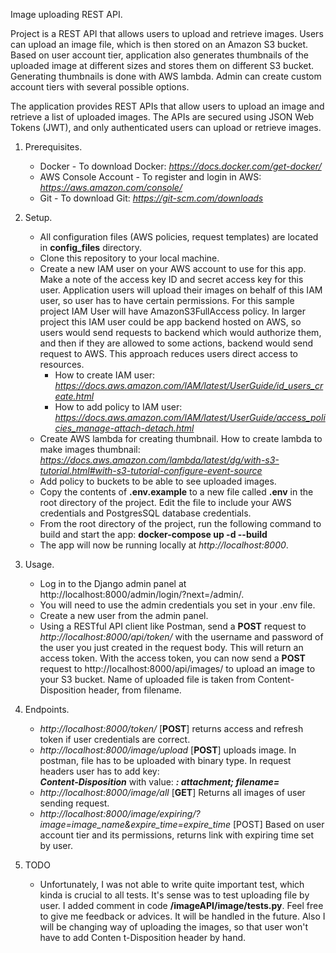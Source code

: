 Image uploading REST API.

Project is a REST API that allows users to upload and retrieve images.
Users can upload an image file, which is then stored on an Amazon S3 bucket.
Based on user account tier, application also generates thumbnails of the uploaded image at different sizes and stores
them on different S3 bucket. Generating thumbnails is done with AWS lambda. Admin can create custom account tiers with
several possible options.

The application provides REST APIs that allow users to upload an image and retrieve a list of uploaded images.
The APIs are secured using JSON Web Tokens (JWT), and only authenticated users can upload or retrieve images.

1. Prerequisites.
    - Docker - To download Docker: _https://docs.docker.com/get-docker/_
    - AWS Console Account - To register and login in AWS: _https://aws.amazon.com/console/_
    - Git - To download Git: _https://git-scm.com/downloads_

2. Setup.
    - All configuration files (AWS policies, request templates) are located in **config_files** directory.
    - Clone this repository to your local machine.
    - Create a new IAM user on your AWS account to use for this app. Make a note of the access key ID and secret access
      key for this user. Application users will upload their images on behalf of this IAM user, so user has to have
      certain permissions. For this sample project
      IAM User will have AmazonS3FullAccess policy. In larger project this IAM user could be app backend hosted on AWS,
      so users
      would send requests to backend which would authorize them, and then if they are allowed to some actions, backend
      would
      send request to AWS. This approach reduces users direct access to resources.
        - How to create IAM user: _https://docs.aws.amazon.com/IAM/latest/UserGuide/id_users_create.html_
        - How to add policy to IAM
          user: _https://docs.aws.amazon.com/IAM/latest/UserGuide/access_policies_manage-attach-detach.html_
    - Create AWS lambda for creating thumbnail. How to create lambda to make images
      thumbnail: _https://docs.aws.amazon.com/lambda/latest/dg/with-s3-tutorial.html#with-s3-tutorial-configure-event-source_
    - Add policy to buckets to be able to see uploaded images.
    - Copy the contents of **.env.example** to a new file called **.env** in the root directory of the project. Edit the
      file to include your AWS credentials and PostgresSQL database credentials.
    - From the root directory of the project, run the following command to build and start the app:
      **docker-compose up -d --build**
    - The app will now be running locally at _http://localhost:8000_.

3. Usage.
    - Log in to the Django admin panel at http://localhost:8000/admin/login/?next=/admin/.
    - You will need to use the admin credentials you set in your .env file.
    - Create a new user from the admin panel.
    - Using a RESTful API client like Postman, send a **POST** request to _http://localhost:8000/api/token/_ with the
      username and password of the user you just created in the request body. This will return an access token.
      With the access token, you can now send a **POST** request to http://localhost:8000/api/images/ to upload an image
      to your S3 bucket. Name of uploaded file is taken from Content-Disposition header, from filename.
4. Endpoints.
    - _http://localhost:8000/token/_ [**POST**] returns access and refresh token if user credentials are correct.
    - _http://localhost:8000/image/upload_ [**POST**] uploads image. In postman, file has to be uploaded with binary
      type.
      In request headers user has to add key: \
      _**Content-Disposition**_ with value: **_: attachment; filename=<name of uploaded file>_**
    - _http://localhost:8000/image/all_ [**GET**] Returns all images of user sending request.
    - _http://localhost:8000/image/expiring/?image=image_name&expire_time=expire_time_ [POST] Based on user account tier
      and its permissions, returns link with expiring time set by user.
5. TODO
    - Unfortunately, I was not able to write quite important test, which kinda is crucial to all tests. It's sense was
      to test uploading file by user. I added comment in code **/imageAPI/image/tests.py**. Feel free to give me
      feedback or advices. It will be handled in the future. Also I will be changing way of uploading the images, so that user won't have to add Conten
      t-Disposition header by hand.
